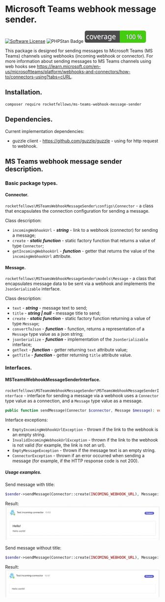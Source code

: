 # Microsoft Teams webhook message sender.

[![Software License](https://img.shields.io/badge/license-MIT-brightgreen.svg?style=flat-square)](LICENSE)
![PHPStan Badge](https://img.shields.io/badge/PHPStan-level%205-brightgreen.svg?style=flat)
![Code Coverage Badge](./badge.svg)

This package is designed for sending messages to Microsoft Teams (MS Teams) channels using webhooks (incoming webhook or connector).
For more information about sending messages to MS Teams channels using web hooks see https://learn.microsoft.com/en-us/microsoftteams/platform/webhooks-and-connectors/how-to/connectors-using?tabs=cURL.

## Installation.

```shell
composer require rocketfellows/ms-teams-webhook-message-sender
```

## Dependencies.

Current implementation dependencies:
- guzzle client - https://github.com/guzzle/guzzle - using for http request to webhook.

## MS Teams webhook message sender description.

### Basic package types.

#### Connector.

`rocketfellows\MSTeamsWebhookMessageSender\configs\Connector` - a class that encapsulates the connection configuration for sending a message.

Class description:
- `incomingWebhookUrl` - **_string_** - link to a webhook (connector) for sending a message;
- `create` - **_static function_** - static factory function that returns a value of type `Connector`;
- `getIncomingWebhookUrl` - _**function**_ - getter that returns the value of the `incomingWebhookUrl` attribute.

#### Message.

`rocketfellows\MSTeamsWebhookMessageSender\models\Message` - a class that encapsulates message data to be sent via a webhook and implements the `JsonSerializable` interface.

Class description:
- `text` - _**string**_ - message text to send;
- `title` - _**string | null**_ - message title to send;
- `create` - **_static function_** - static factory function returning a value of type `Message`;
- `convertToJson` - **_function_** - function, returns a representation of a `Message` type value as a json string;
- `jsonSerialize` - **_function_** - implementation of the `JsonSerializable` interface;
- `getText` - **_function_** - getter returning `text` attribute value;
- `getTitle` - **_function_** - getter returning `title` attribute value.

### Interfaces.

#### MSTeamsWebhookMessageSenderInterface.

`rocketfellows\MSTeamsWebhookMessageSender\MSTeamsWebhookMessageSenderInterface` - interface for sending a message via a webhook uses a `Connector` type value as a connection, and a `Message` type value as a message.

```php
public function sendMessage(Connector $connector, Message $message): void;
```

Interface exceptions:
- `EmptyIncomingWebhookUrlException` - thrown if the link to the webhook is an empty string.
- `InvalidIncomingWebhookUrlException` - thrown if the link to the webhook is not valid (for example, the link is not an url).
- `EmptyMessageException` - thrown if the message text is an empty string.
- `ConnectorException` - thrown if an error occurred when sending a message (for example, if the HTTP response code is not 200).

##### Usage examples.

Send message with title:
```php
$sender->sendMessage(Connector::create(INCOMING_WEBHOOK_URL), Message::create('Hello world!', 'Hello!'));
```

Result:
![/readme/src/img.png](/readme/src/img.png)

Send message without title:
```php
$sender->sendMessage(Connector::create(INCOMING_WEBHOOK_URL), Message::create('Hello world!'));
```

Result:
![/readme/src/img_0.png](/readme/src/img_0.png)
